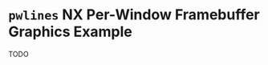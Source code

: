 `pwlines` NX Per-Window Framebuffer Graphics Example
====================================================

TODO
